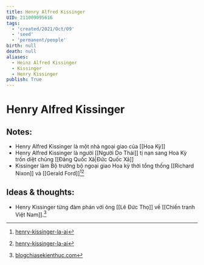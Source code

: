 ```yaml
---
title: Henry Alfred Kissinger
UID: 211009095616
tags:
  - 'created/2021/Oct/09'
  - 'seed'
  - 'permanent/people'
birth: null
death: null
aliases:
  - Heinz Alfred Kissinger
  - Kissinger
  - Henry Kissinger
publish: True
---
```

# Henry Alfred Kissinger

## Notes:
- Henry Alfred Kissinger là một nhà ngoại giao của [[Hoa Kỳ]]
- Henry Alfred Kissinger là người [[Người Do Thái]] tị nạn sang Hoa Kỳ trốn diệt chủng [[Đảng Quốc Xã|Đức Quốc Xã]]
- Kissinger làm Bộ trưởng bộ ngoại giao Hoa kỳ thời tổng thống [[Richard Nixon]] và [[Gerald Ford]][^2][^3]

## Ideas & thoughts:
- Henry Kissinger từng đàm phán với ông [[Lê Đức Thọ]] về [[Chiến tranh Việt Nam]].[^1]

[^1]: [blogchiasekienthuc.com](https://blogchiasekienthuc.com/lich-su-viet-nam/cuoc-dam-phan-giua-ong-le-duc-tho-va-henry-kissinger.html)
[^2]: [henry-kissinger-la-ai](https://vi.wikipedia.org/wiki/Henry_Kissinger)
[^3]: [henry-kissinger-la-ai](https://hoigi.info/henry-kissinger-la-ai/)